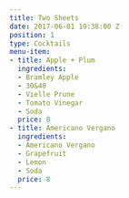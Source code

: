 ```yaml
---
title: Two Sheets
date: 2017-06-01 19:38:00 Z
position: 1
type: Cocktails
menu-item:
- title: Apple + Plum
  ingredients:
  - Bramley Apple
  - 30&40
  - Vielle Prune
  - Tomato Vinegar
  - Soda
  price: 8
- title: Americano Vergano
  ingredients:
  - Americano Vergano
  - Grapefruit
  - Lemon
  - Soda
  price: 8
---
```


